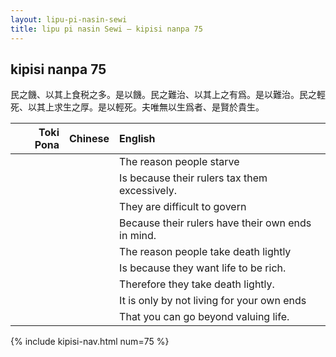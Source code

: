 ```yaml
---
layout: lipu-pi-nasin-sewi
title: lipu pi nasin Sewi — kipisi nanpa 75
---
```


## kipisi nanpa 75

民之饑、以其上食税之多。是以饑。民之難治、以其上之有爲。是以難治。民之輕死、以其上求生之厚。是以輕死。夫唯無以生爲者、是賢於貴生。

| Toki Pona | Chinese | English
|-:|:-:|:-
|  |  | The reason people starve
|  |  | Is because their rulers tax them excessively.
|  |  | They are difficult to govern
|  |  | Because their rulers have their own ends in mind.
|  |  | The reason people take death lightly
|  |  | Is because they want life to be rich.
|  |  | Therefore they take death lightly.
|  |  | It is only by not living for your own ends
|  |  | That you can go beyond valuing life.

{% include kipisi-nav.html num=75 %}
